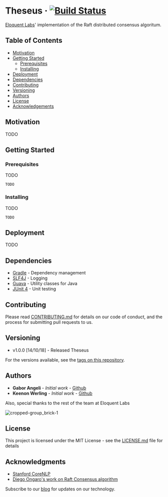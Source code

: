 # Theseus · [![Build Status](https://travis-ci.com/eloquentlabs/Theseus.svg?branch=master)](https://travis-ci.com/eloquentlabs/Theseus)

[Eloquent Labs](https://www.eloquent.ai)' implementation of the Raft distributed consensus algoritum.

## Table of Contents
* [Motivation](#motivation)
* [Getting Started](#getting-started)
    * [Prerequisites](#prerequisites)
    * [Installing](#installing)
* [Deployment](#deployment)
* [Dependencies](#dependencies)
* [Contributing](#contributing)
* [Versioning](#versioning)
* [Authors](#authors)
* [License](#license)
* [Acknowledgements](#acknowledgements)

## Motivation

TODO

## Getting Started

### Prerequisites

TODO

```
TODO
```

### Installing

TODO

```
TODO
```

## Deployment

TODO

## Dependencies
* [Gradle](https://gradle.org/) - Dependency management
* [SLF4J](https://www.slf4j.org/) - Logging
* [Guava](https://github.com/google/guava) - Utility classes for Java
* [JUnit 4](https://junit.org/junit4/) - Unit testing


## Contributing

Please read [CONTRIBUTING.md](https://gist.github.com/eloquentlabs/theseus/CONTRIBUTING.md) for details on our code of conduct, and the process for submitting pull requests to us.

## Versioning
* v1.0.0 [14/10/18] - Released Theseus

For the versions available, see the [tags on this repository](https://github.com/eloquentlabs/theseus/tags). 

## Authors

* **Gabor Angeli** - *Initial work* - [Github](https://github.com/gangeli)
* **Keenon Werling** - *Initial work* - [Github](https://github.com/keenon)

Also, special thanks to the rest of the team at Eloquent Labs

![cropped-group_brick-1](https://user-images.githubusercontent.com/18271085/45569463-76653100-b814-11e8-9b12-6a6ac344ef76.jpg)


## License

This project is licensed under the MIT License - see the [LICENSE.md](LICENSE.md) file for details

## Acknowledgments

* [Stanford CoreNLP](https://github.com/stanfordnlp/CoreNLP)
* [Diego Ongaro's work on Raft Consensus algorithm](https://raft.github.io/)

Subscribe to our [blog](https://blog.eloquent.ai/) for updates on our technology.